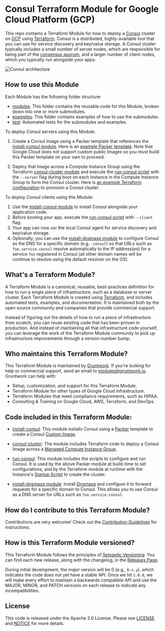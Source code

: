 # Consul Terraform Module for Google Cloud Platform (GCP)

This repo contains a Terraform Module for how to deploy a [Consul](https://www.consul.io/) cluster on 
[GCP](https://cloud.google.com/) using [Terraform](https://www.terraform.io/). Consul is a distributed, highly-available 
tool that you can use for service discovery and key/value storage. A Consul cluster typically includes a small number
of server nodes, which are responsible for being part of the [consensus 
quorum](https://www.consul.io/docs/internals/consensus.html), and a larger number of client nodes, which you typically 
run alongside your apps:

![Consul architecture](https://github.com/gruntwork-io/terraform-google-consul/_docs/architecture.png)



## How to use this Module

Each Module has the following folder structure:

* [modules](https://github.com/gruntwork-io/terraform-google-consul/modules): This folder contains the reusable code for this Module, broken down into one or more submodules.
* [examples](https://github.com/gruntwork-io/terraform-google-consul/examples): This folder contains examples of how to use the submodules.
* [test](https://github.com/gruntwork-io/terraform-google-consul/test): Automated tests for the submodules and examples.

To deploy Consul servers using this Module:

1. Create a Consul Image using a Packer template that references the [install-consul module](https://github.com/gruntwork-io/terraform-google-consul/modules/install-consul).
   Here is an [example Packer template](https://github.com/gruntwork-io/terraform-google-consul/examples/consul-image#quick-start). Note that Google Cloud does not support custom
   public Images so you must build this Packer template on your own to proceed.
   
1. Deploy that Image across a Compute Instance Group using the Terraform [consul-cluster module](https://github.com/gruntwork-io/terraform-google-consul/modules/consul-cluster) 
   and execute the [run-consul script](https://github.com/gruntwork-io/terraform-google-consul/modules/run-consul) with the `--server` flag during boot on each 
   Instance in the Compute Instance Group to form the Consul cluster. Here is [an example Terraform 
   configuration](https://github.com/gruntwork-io/terraform-google-consul/examples/consul-cluster#quick-start) to provision a Consul cluster.

To deploy Consul clients using this Module:
 
1. Use the [install-consul module](https://github.com/gruntwork-io/terraform-google-consul/modules/install-consul) to install Consul alongside your application code.
1. Before booting your app, execute the [run-consul script](https://github.com/gruntwork-io/terraform-google-consul/modules/run-consul) with `--client` flag.
1. Your app can now usr the local Consul agent for service discovery and key/value storage. 
1. Optionally, you can use the [install-dnsmasq module](https://github.com/gruntwork-io/terraform-google-consul/modules/install-dnsmasq) to configure Consul as the DNS for a
   specific domain (e.g. `.consul`) so that URLs such as `foo.service.consul` resolve automatically to the IP 
   address(es) for a service `foo` registered in Consul (all other domain names will be continue to resolve using the
   default resolver on the OS).
   
 


## What's a Terraform Module?

A Terraform Module is a canonical, reusable, best-practices definition for how to run a single piece of infrastructure, 
such as a database or server cluster. Each Terraform Module is created using [Terraform](https://www.terraform.io/), and
includes automated tests, examples, and documentation. It is maintained both by the open source community and 
companies that provide commercial support. 

Instead of figuring out the details of how to run a piece of infrastructure from scratch, you can reuse 
existing code that has been proven in production. And instead of maintaining all that infrastructure code yourself, 
you can leverage the work of the Terraform Module community to pick up infrastructure improvements through
a version number bump.
 
 
 
## Who maintains this Terraform Module?

This Terraform Module is maintained by [Gruntwork](http://www.gruntwork.io/). If you're looking for help or commercial 
support, send an email to [modules@gruntwork.io](mailto:modules@gruntwork.io?Subject=Consul%20Terraform%20Module). 
Gruntwork can help with:

* Setup, customization, and support for this Terraform Module.
* Terraform Module for other types of Google Cloud infrastructure.
* Terraform Modules that meet compliance requirements, such as HIPAA.
* Consulting & Training on Google Cloud, AWS, Terraform, and DevOps.



## Code included in this Terraform Module:

* [install-consul](https://github.com/gruntwork-io/terraform-google-consul/modules/install-consul): This module installs Consul using a [Packer](https://www.packer.io/)
  template to create a Consul [Custom Image](https://cloud.google.com/compute/docs/images).

* [consul-cluster](https://github.com/gruntwork-io/terraform-google-consul/modules/consul-cluster): The module includes Terraform code to deploy a Consul Image across a [Managed
  Compute Instance Group](https://cloud.google.com/compute/docs/instance-groups/). 
  
* [run-consul](https://github.com/gruntwork-io/terraform-google-consul/modules/run-consul): This module includes the scripts to configure and run Consul. It is used
  by the above Packer module at build-time to set configurations, and by the Terraform module at runtime 
  with the Instance's [Startup Script](https://cloud.google.com/compute/docs/startupscript) to create the cluster.

* [install-dnsmasq module](https://github.com/gruntwork-io/terraform-google-consul/modules/install-dnsmasq): Install [Dnsmasq](http://www.thekelleys.org.uk/dnsmasq/doc.html)
  and configure it to forward requests for a specific domain to Consul. This allows you to use Consul as a DNS server
  for URLs such as `foo.service.consul`.

## How do I contribute to this Terraform Module?

Contributions are very welcome! Check out the [Contribution Guidelines](https://github.com/gruntwork-io/terraform-google-consul/CONTRIBUTING.md) for instructions.



## How is this Terraform Module versioned?

This Terraform Module follows the principles of [Semantic Versioning](http://semver.org/). You can find each new release, 
along with the changelog, in the [Releases Page](https://github.com/gruntwork-io/terraform-google-consul/../../releases). 

During initial development, the major version will be 0 (e.g., `0.x.y`), which indicates the code does not yet have a 
stable API. Once we hit `1.0.0`, we will make every effort to maintain a backwards compatible API and use the MAJOR, 
MINOR, and PATCH versions on each release to indicate any incompatibilities. 



## License

This code is released under the Apache 2.0 License. Please see [LICENSE](https://github.com/gruntwork-io/terraform-google-consul/LICENSE) and [NOTICE](https://github.com/gruntwork-io/terraform-google-consul/NOTICE) for more 
details.

